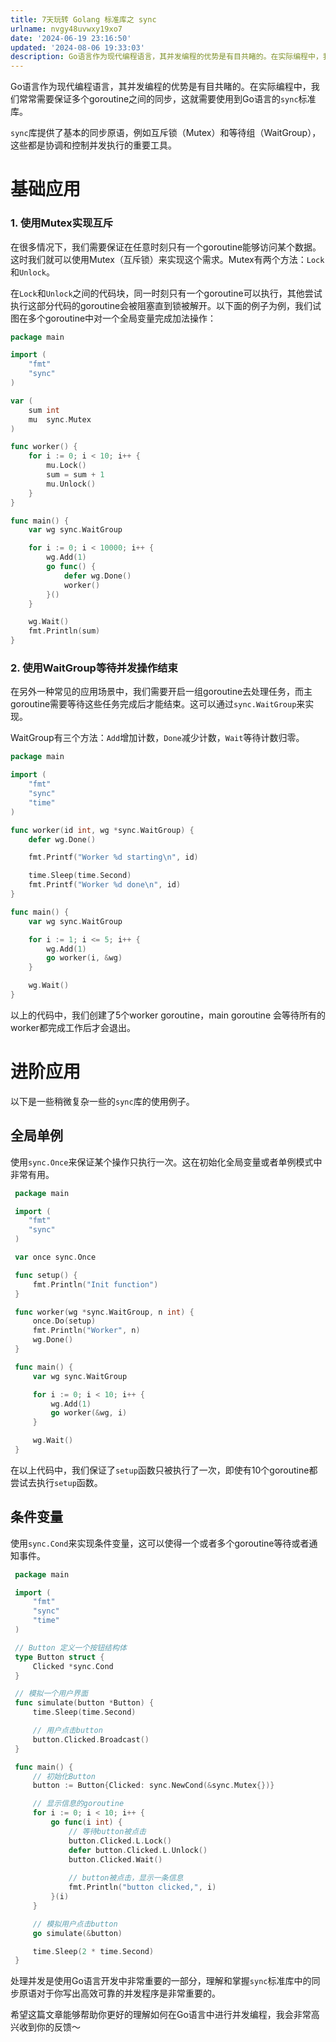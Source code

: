 ```yaml
---
title: 7天玩转 Golang 标准库之 sync
urlname: nvgy48uvwxy19xo7
date: '2024-06-19 23:16:50'
updated: '2024-08-06 19:33:03'
description: Go语言作为现代编程语言，其并发编程的优势是有目共睹的。在实际编程中，我们常常需要保证多个goroutine之间的同步，这就需要使用到Go语言的sync标准库。sync库提供了基本的同步原语，例如互斥锁（Mutex）和等待组（WaitGroup），这些都是协调和控制并发执行的重要工具。基础应用...
---
```

Go语言作为现代编程语言，其并发编程的优势是有目共睹的。在实际编程中，我们常常需要保证多个goroutine之间的同步，这就需要使用到Go语言的`sync`标准库。

`sync`库提供了基本的同步原语，例如互斥锁（Mutex）和等待组（WaitGroup），这些都是协调和控制并发执行的重要工具。
# 基础应用
### 1. 使用Mutex实现互斥
在很多情况下，我们需要保证在任意时刻只有一个goroutine能够访问某个数据。这时我们就可以使用Mutex（互斥锁）来实现这个需求。Mutex有两个方法：`Lock`和`Unlock`。

在`Lock`和`Unlock`之间的代码块，同一时刻只有一个goroutine可以执行，其他尝试执行这部分代码的goroutine会被阻塞直到锁被解开。以下面的例子为例，我们试图在多个goroutine中对一个全局变量完成加法操作：

```go
package main

import (
    "fmt"
    "sync"
)

var (
    sum int
    mu  sync.Mutex
)

func worker() {
    for i := 0; i < 10; i++ {
        mu.Lock()
        sum = sum + 1
        mu.Unlock()
    }
}

func main() {
    var wg sync.WaitGroup

    for i := 0; i < 10000; i++ {
        wg.Add(1)
        go func() {
            defer wg.Done()
            worker()
        }()
    }

    wg.Wait()
    fmt.Println(sum)
}
```
### 2. 使用WaitGroup等待并发操作结束
在另外一种常见的应用场景中，我们需要开启一组goroutine去处理任务，而主goroutine需要等待这些任务完成后才能结束。这可以通过`sync.WaitGroup`来实现。

WaitGroup有三个方法：`Add`增加计数，`Done`减少计数，`Wait`等待计数归零。
```go
package main

import (
    "fmt"
    "sync"
    "time"
)

func worker(id int, wg *sync.WaitGroup) {
    defer wg.Done()

    fmt.Printf("Worker %d starting\n", id)

    time.Sleep(time.Second)
    fmt.Printf("Worker %d done\n", id)
}

func main() {
    var wg sync.WaitGroup

    for i := 1; i <= 5; i++ {
        wg.Add(1)
        go worker(i, &wg)
    }

    wg.Wait()
}
```

以上的代码中，我们创建了5个worker goroutine，main goroutine 会等待所有的worker都完成工作后才会退出。
# 进阶应用
以下是一些稍微复杂一些的`sync`库的使用例子。
## 全局单例
使用`sync.Once`来保证某个操作只执行一次。这在初始化全局变量或者单例模式中非常有用。 
```go
 package main

 import (
    "fmt"
    "sync"
 )

 var once sync.Once

 func setup() {
     fmt.Println("Init function")
 }

 func worker(wg *sync.WaitGroup, n int) {
     once.Do(setup)
     fmt.Println("Worker", n)
     wg.Done()
 }

 func main() {
     var wg sync.WaitGroup

     for i := 0; i < 10; i++ {
         wg.Add(1)
         go worker(&wg, i)
     }

     wg.Wait()
 }
```

在以上代码中，我们保证了`setup`函数只被执行了一次，即使有10个goroutine都尝试去执行`setup`函数。 

## 条件变量
使用`sync.Cond`来实现条件变量，这可以使得一个或者多个goroutine等待或者通知事件。 
```go
 package main

 import (
     "fmt"
     "sync"
     "time"
 )

 // Button 定义一个按钮结构体
 type Button struct {
     Clicked *sync.Cond
 }

 // 模拟一个用户界面
 func simulate(button *Button) {
     time.Sleep(time.Second)

     // 用户点击button
     button.Clicked.Broadcast()
 }

 func main() {
     // 初始化Button
     button := Button{Clicked: sync.NewCond(&sync.Mutex{})}

     // 显示信息的goroutine
     for i := 0; i < 10; i++ {
         go func(i int) {
             // 等待button被点击
             button.Clicked.L.Lock()
             defer button.Clicked.L.Unlock()
             button.Clicked.Wait()
 
             // button被点击，显示一条信息
             fmt.Println("button clicked,", i)
         }(i)
     }

     // 模拟用户点击button
     go simulate(&button)

     time.Sleep(2 * time.Second)
 }
```

处理并发是使用Go语言开发中非常重要的一部分，理解和掌握`sync`标准库中的同步原语对于你写出高效可靠的并发程序是非常重要的。

希望这篇文章能够帮助你更好的理解如何在Go语言中进行并发编程，我会非常高兴收到你的反馈～
